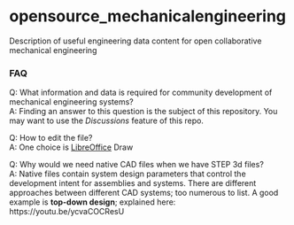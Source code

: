 # opensource_mechanicalengineering
Description of useful engineering data content for open collaborative mechanical engineering
<h3>FAQ</h3>
<p>Q: What information and data is required for community development of mechanical engineering systems?<br>
A: Finding an answer to this question is the subject of this repository. You may want to use the <i>Discussions</i> feature of this repo.</p>
<p>Q: How to edit the file?<br>
A: One choice is <a href="https://github.com/LibreOffice/core">LibreOffice</a> Draw</p>
<p>Q: Why would we need native CAD files when we have STEP 3d files?<br>
A: Native files contain system design parameters that control the development intent for assemblies and systems.
   There are different approaches between different CAD systems; too numerous to list. A good example is <b>top-down design</b>; explained here:        https://youtu.be/ycvaCOCResU</p>
